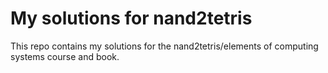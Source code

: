 # My solutions for nand2tetris

This repo contains my solutions for the nand2tetris/elements of computing 
systems course and book.
